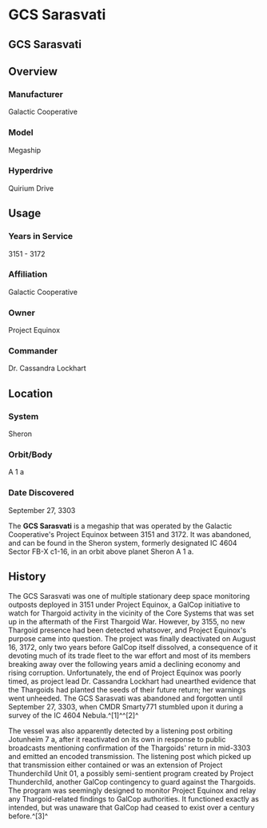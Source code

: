 # GCS Sarasvati
## GCS Sarasvati

		

## Overview

### Manufacturer

Galactic Cooperative

### Model

Megaship

### Hyperdrive

Quirium Drive

## Usage

### Years in Service

3151 - 3172

### Affiliation

Galactic Cooperative

### Owner

Project Equinox

### Commander

Dr. Cassandra Lockhart

## Location

### System

Sheron

### Orbit/Body

A 1 a

### Date Discovered

September 27, 3303

The **GCS Sarasvati** is a megaship that was operated by the Galactic Cooperative's Project Equinox between 3151 and 3172. It was abandoned, and can be found in the Sheron system, formerly designated IC 4604 Sector FB-X c1-16, in an orbit above planet Sheron A 1 a.

## History

The GCS Sarasvati was one of multiple stationary deep space monitoring outposts deployed in 3151 under Project Equinox, a GalCop initiative to watch for Thargoid activity in the vicinity of the Core Systems that was set up in the aftermath of the First Thargoid War. However, by 3155, no new Thargoid presence had been detected whatsover, and Project Equinox's purpose came into question. The project was finally deactivated on August 16, 3172, only two years before GalCop itself dissolved, a consequence of it devoting much of its trade fleet to the war effort and most of its members breaking away over the following years amid a declining economy and rising corruption. Unfortunately, the end of Project Equinox was poorly timed, as project lead Dr. Cassandra Lockhart had unearthed evidence that the Thargoids had planted the seeds of their future return; her warnings went unheeded. The GCS Sarasvati was abandoned and forgotten until September 27, 3303, when CMDR Smarty771 stumbled upon it during a survey of the IC 4604 Nebula.^[1]^^[2]^

The vessel was also apparently detected by a listening post orbiting Jotunheim 7 a, after it reactivated on its own in response to public broadcasts mentioning confirmation of the Thargoids' return in mid-3303 and emitted an encoded transmission. The listening post which picked up that transmission either contained or was an extension of Project Thunderchild Unit 01, a possibly semi-sentient program created by Project Thunderchild, another GalCop contingency to guard against the Thargoids. The program was seemingly designed to monitor Project Equinox and relay any Thargoid-related findings to GalCop authorities. It functioned exactly as intended, but was unaware that GalCop had ceased to exist over a century before.^[3]^
